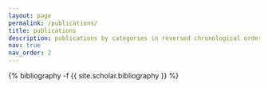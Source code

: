 ```yaml
---
layout: page
permalink: /publications/
title: publications
description: publications by categories in reversed chronological order. See a more complete list on [Google Scholar](https://scholar.google.com/citations?user=_9JYPbsAAAAJ&hl=en).
nav: true
nav_order: 2
---
```

<!-- _pages/publications.md -->
<div class="publications">

{% bibliography -f {{ site.scholar.bibliography }} %}

</div>
